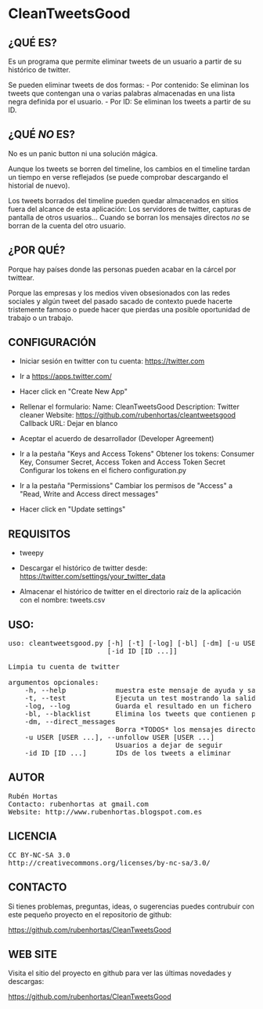 CleanTweetsGood
======

¿QUÉ ES?
------

Es un programa que permite eliminar tweets de un usuario a partir de su histórico de twitter.

Se pueden eliminar tweets de dos formas:
    - Por contenido: Se eliminan los tweets que contengan una o varias palabras
         almacenadas en una lista negra definida por el usuario.
    - Por ID: Se eliminan los tweets a partir de su ID.

¿QUÉ *NO* ES?
------

No es un panic button ni una solución mágica. 

Aunque los tweets se borren del timeline, los cambios en el timeline tardan un tiempo en verse reflejados
(se puede comprobar descargando el historial de nuevo).

Los tweets borrados del timeline pueden quedar almacenados en sitios fuera del alcance de esta aplicación:
Los servidores de twitter, capturas de pantalla de otros usuarios... 
Cuando se borran los mensajes directos *no* se borran de la cuenta del otro usuario.

¿POR QUÉ?
------

Porque hay países donde las personas pueden  acabar en la cárcel por twittear.

Porque las empresas y los medios viven obsesionados con las redes sociales y algún tweet del pasado sacado 
de contexto puede hacerte tristemente famoso o puede hacer que pierdas una posible oportunidad de trabajo
o un trabajo.


CONFIGURACIÓN
------

* Iniciar sesión en twitter con tu cuenta: https://twitter.com

* Ir a https://apps.twitter.com/

* Hacer click en "Create New App"

* Rellenar el formulario:
    Name: CleanTweetsGood
    Description: Twitter cleaner
    Website: https://github.com/rubenhortas/cleantweetsgood
    Callback URL: Dejar en blanco

* Aceptar el acuerdo de desarrollador (Developer Agreement)

* Ir a la pestaña "Keys and Access Tokens"
    Obtener los tokens: Consumer Key, Consumer Secret, Access Token and Access Token Secret
    Configurar los tokens en el fichero configuration.py

* Ir a la pestaña "Permissions"
    Cambiar los permisos de "Access" a "Read, Write and Access direct messages"

* Hacer click en "Update settings"


REQUISITOS
------

* tweepy

* Descargar el histórico de twitter desde: https://twitter.com/settings/your_twitter_data

* Almacenar el histórico de twitter en el directorio raíz de la aplicación con el nombre: tweets.csv

USO:
------
<pre>
uso: cleantweetsgood.py [-h] [-t] [-log] [-bl] [-dm] [-u USER [USER ...]]
                        [-id ID [ID ...]]

Limpia tu cuenta de twitter

argumentos opcionales:
    -h, --help            muestra este mensaje de ayuda y sale
    -t, --test            Ejecuta un test mostrando la salida esperada
    -log, --log           Guarda el resultado en un fichero de texto plano
    -bl, --blacklist      Elimina los tweets que contienen palabras que estén en la lista negra
    -dm, --direct_messages
                          Borra *TODOS* los mensajes directos
    -u USER [USER ...], --unfollow USER [USER ...]
                          Usuarios a dejar de seguir
    -id ID [ID ...]       IDs de los tweets a eliminar
</pre>

AUTOR
------
<pre>
Rubén Hortas
Contacto: rubenhortas at gmail.com
Website: http://www.rubenhortas.blogspot.com.es
</pre>

LICENCIA
------

<pre>
CC BY-NC-SA 3.0
http://creativecommons.org/licenses/by-nc-sa/3.0/
</pre>

CONTACTO
------

Si tienes problemas, preguntas, ideas, o sugerencias puedes
contrubuir con este pequeño proyecto en el repositorio de github:

https://github.com/rubenhortas/CleanTweetsGood

WEB SITE
------

Visita el sitio del proyecto en github para ver las últimas novedades y descargas:

https://github.com/rubenhortas/CleanTweetsGood

